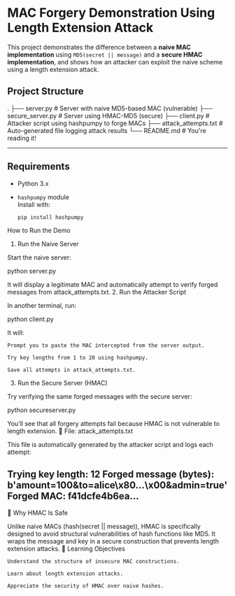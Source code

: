 # MAC Forgery Demonstration Using Length Extension Attack

This project demonstrates the difference between a **naive MAC implementation** using `MD5(secret || message)` and a **secure HMAC implementation**, and shows how an attacker can exploit the naive scheme using a length extension attack.

## Project Structure

.
├── server.py # Server with naive MD5-based MAC (vulnerable)
├── secure_server.py # Server using HMAC-MD5 (secure)
├── client.py # Attacker script using hashpumpy to forge MACs
├── attack_attempts.txt # Auto-generated file logging attack results
└── README.md # You're reading it!


---

## Requirements

- Python 3.x
- `hashpumpy` module  
  Install with:

  ```bash
  pip install hashpumpy

 How to Run the Demo
1. Run the Naive Server

Start the naive server:

python server.py

It will display a legitimate MAC and automatically attempt to verify forged messages from attack_attempts.txt.
2. Run the Attacker Script

In another terminal, run:

python client.py

It will:

    Prompt you to paste the MAC intercepted from the server output.

    Try key lengths from 1 to 20 using hashpumpy.

    Save all attempts in attack_attempts.txt.

3. Run the Secure Server (HMAC)

Try verifying the same forged messages with the secure server:

python secureserver.py

You’ll see that all forgery attempts fail because HMAC is not vulnerable to length extension.
📂 File: attack_attempts.txt

This file is automatically generated by the attacker script and logs each attempt:

Trying key length: 12
Forged message (bytes): b'amount=100&to=alice\x80...\x00&admin=true'
Forged MAC: f41dcfe4b6ea...
----------------------------------------

🔐 Why HMAC Is Safe

Unlike naive MACs (hash(secret || message)), HMAC is specifically designed to avoid structural vulnerabilities of hash functions like MD5. It wraps the message and key in a secure construction that prevents length extension attacks.
🧠 Learning Objectives

    Understand the structure of insecure MAC constructions.

    Learn about length extension attacks.

    Appreciate the security of HMAC over naive hashes.
